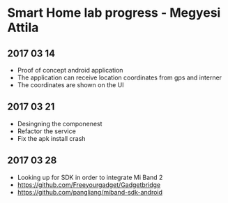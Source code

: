 # Smart Home lab progress - Megyesi Attila #

## 2017 03 14
- Proof of concept android application
- The application can receive location coordinates from gps and interner
- The coordinates are shown on the UI
## 2017 03 21
- Desingning the componenest
- Refactor the service
- Fix the apk install crash
## 2017 03 28
- Looking up for SDK in order to integrate Mi Band 2
- https://github.com/Freeyourgadget/Gadgetbridge
- https://github.com/pangliang/miband-sdk-android
